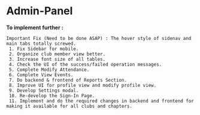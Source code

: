 # Admin-Panel

<b>To implement further :</b>
    
    Important Fix (Need to be done ASAP) : The hover style of sidenav and main tabs totally screwed.
     1. Fix Sidebar for mobile.
     2. Organize club member view better.
     3. Increase font size of all tables.
     4. Check the UI of the success/failed operation messages.
     5. Complete Modify Attendance.
     6. Complete View Events.
     7. Do backend & frontend of Reports Section.
     8. Improve UI for profile view and modify profile view.
     9. Develop Settings modal.
     10. Re-develop the Sign-In Page.
     11. Implement and do the required changes in backend and frontend for making it available for all clubs and chapters.
